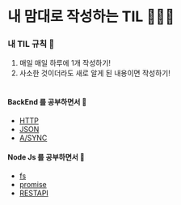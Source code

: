 # 내 맘대로 작성하는 TIL 🧙🏻‍♂️

### 내 TIL 규칙 🎳   

1. 매일 매일 하루에 1개 작성하기!
2. 사소한 것이더라도 새로 알게 된 내용이면 작성하기! <br><br>


#### BackEnd 를 공부하면서 🙌 
- [HTTP](./BackEnd/web.md)
- [JSON](./BackEnd/json.md) <br>
- [A/SYNC](./BackEnd/async.md)

#### Node Js 를 공부하면서 🙌 
- [fs](./NodeJs/fs.md)
- [promise](./NodeJs/promise.md)
- [RESTAPI](./NodeJs/restapi.md)






    
